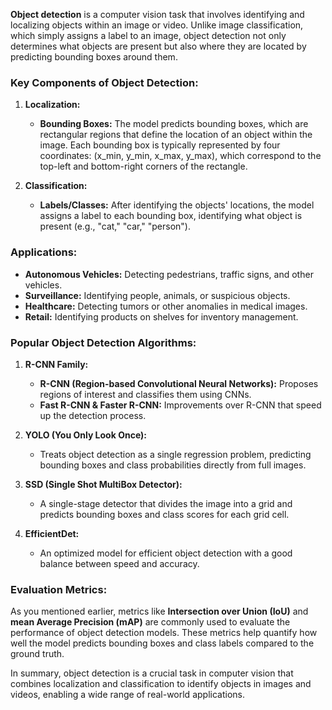 **Object detection** is a computer vision task that involves identifying and localizing objects within an image or video. Unlike image classification, which simply assigns a label to an image, object detection not only determines what objects are present but also where they are located by predicting bounding boxes around them.

### Key Components of Object Detection:
1. **Localization:**
   - **Bounding Boxes:** The model predicts bounding boxes, which are rectangular regions that define the location of an object within the image. Each bounding box is typically represented by four coordinates: (x_min, y_min, x_max, y_max), which correspond to the top-left and bottom-right corners of the rectangle.

2. **Classification:**
   - **Labels/Classes:** After identifying the objects' locations, the model assigns a label to each bounding box, identifying what object is present (e.g., "cat," "car," "person").

### Applications:
- **Autonomous Vehicles:** Detecting pedestrians, traffic signs, and other vehicles.
- **Surveillance:** Identifying people, animals, or suspicious objects.
- **Healthcare:** Detecting tumors or other anomalies in medical images.
- **Retail:** Identifying products on shelves for inventory management.

### Popular Object Detection Algorithms:
1. **R-CNN Family:**
   - **R-CNN (Region-based Convolutional Neural Networks):** Proposes regions of interest and classifies them using CNNs.
   - **Fast R-CNN & Faster R-CNN:** Improvements over R-CNN that speed up the detection process.

2. **YOLO (You Only Look Once):**
   - Treats object detection as a single regression problem, predicting bounding boxes and class probabilities directly from full images.

3. **SSD (Single Shot MultiBox Detector):**
   - A single-stage detector that divides the image into a grid and predicts bounding boxes and class scores for each grid cell.

4. **EfficientDet:**
   - An optimized model for efficient object detection with a good balance between speed and accuracy.

### Evaluation Metrics:
As you mentioned earlier, metrics like **Intersection over Union (IoU)** and **mean Average Precision (mAP)** are commonly used to evaluate the performance of object detection models. These metrics help quantify how well the model predicts bounding boxes and class labels compared to the ground truth.

In summary, object detection is a crucial task in computer vision that combines localization and classification to identify objects in images and videos, enabling a wide range of real-world applications.